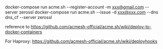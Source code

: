 docker-compose run acme.sh --register-account  -m xxx@gmail.com --server zerossl
docker-compose run acme.sh --issue -d xxx@xxx.com --dns dns_cf --server zerossl

reference to
https://github.com/acmesh-official/acme.sh/wiki/deploy-to-docker-containers

For Haproxy:
https://github.com/acmesh-official/acme.sh/wiki/deployhooks
